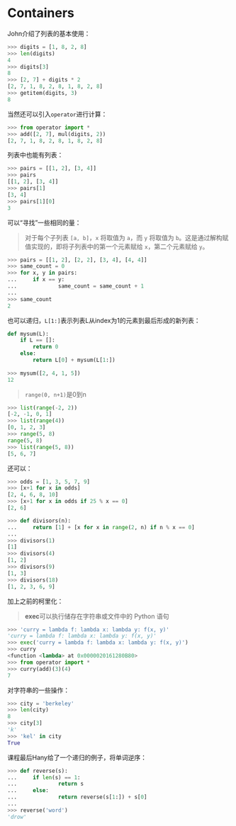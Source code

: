 # Containers

John介绍了列表的基本使用：

```py
>>> digits = [1, 8, 2, 8]
>>> len(digits)
4
>>> digits[3]
8
>>> [2, 7] + digits * 2
[2, 7, 1, 8, 2, 8, 1, 8, 2, 8]
>>> getitem(digits, 3)
8
```

当然还可以引入`operator`进行计算：

```py
>>> from operator import *
>>> add([2, 7], mul(digits, 2))
[2, 7, 1, 8, 2, 8, 1, 8, 2, 8]
```

列表中也能有列表：

```py
>>> pairs = [[1, 2], [3, 4]]
>>> pairs
[[1, 2], [3, 4]]
>>> pairs[1]
[3, 4]
>>> pairs[1][0]
3
```

可以“寻找”一些相同的量：

> 对于每个子列表 `[a, b]`，`x` 将取值为 `a`，而 `y` 将取值为 `b`。这是通过解构赋值实现的，即将子列表中的第一个元素赋给 `x`，第二个元素赋给 `y`。

```py
>>> pairs = [[1, 2], [2, 2], [3, 4], [4, 4]]
>>> same_count = 0
>>> for x, y in pairs:
...     if x == y:
...             same_count = same_count + 1
...
>>> same_count
2
```

也可以递归，`L[1:]`表示列表L从index为1的元素到最后形成的新列表：

```py
def mysum(L):
    if L == []:
        return 0
    else:
        return L[0] + mysum(L[1:])
    
>>> mysum([2, 4, 1, 5]) 
12    
```

> `range(0, n+1)`是0到n

 ```py
 >>> list(range(-2, 2))
 [-2, -1, 0, 1]
 >>> list(range(4))
 [0, 1, 2, 3]
 >>> range(5, 8)
 range(5, 8)
 >>> list(range(5, 8))
 [5, 6, 7]
 ```

还可以：

```py
>>> odds = [1, 3, 5, 7, 9]
>>> [x+1 for x in odds]
[2, 4, 6, 8, 10]
>>> [x+1 for x in odds if 25 % x == 0]
[2, 6]
```

```py
>>> def divisors(n):
...     return [1] + [x for x in range(2, n) if n % x == 0]
...
>>> divisors(1)
[1]
>>> divisors(4)
[1, 2]
>>> divisors(9)
[1, 3]
>>> divisors(18)
[1, 2, 3, 6, 9]
```

加上之前的柯里化：

> **exec**可以执行储存在字符串或文件中的 Python 语句

```py
>>> 'curry = lambda f: lambda x: lambda y: f(x, y)'
'curry = lambda f: lambda x: lambda y: f(x, y)'
>>> exec('curry = lambda f: lambda x: lambda y: f(x, y)')
>>> curry
<function <lambda> at 0x0000020161280B80>
>>> from operator import *
>>> curry(add)(3)(4)
7
```

对字符串的一些操作：

```py
>>> city = 'berkeley'
>>> len(city)
8
>>> city[3]
'k'
>>> 'kel' in city
True
```

课程最后Hany给了一个递归的例子，将单词逆序：

```py
>>> def reverse(s):
...     if len(s) == 1:
...             return s
...     else:
...             return reverse(s[1:]) + s[0]
...
>>> reverse('word')
'drow'
```

